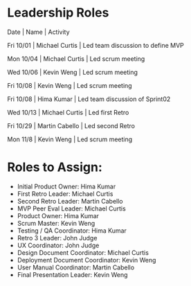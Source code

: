 # Leadership Roles

Date | Name | Activity

Fri 10/01 | Michael Curtis | Led team discussion to define MVP

Mon 10/04 | Michael Curtis | Led scrum meeting

Wed 10/06 | Kevin Weng | Led scrum meeting

Fri 10/08 | Kevin Weng | Led scrum meeting

Fri 10/08 | Hima Kumar | Led team discussion of Sprint02

Wed 10/13 | Michael Curtis | Led first Retro

Fri 10/29 | Martin Cabello | Led second Retro

Mon 11/8  | Kevin Weng | Led scrum meeting

# Roles to Assign:

* Initial Product Owner: Hima Kumar
* First Retro Leader: Michael Curtis
* Second Retro Leader: Martin Cabello
* MVP Peer Eval Leader: Michael Curtis
* Product Owner: Hima Kumar
* Scrum Master: Kevin Weng
* Testing / QA Coordinator: Hima Kumar
* Retro 3 Leader: John Judge
* UX Coordinator: John Judge
* Design Document Coordinator: Michael Curtis
* Deployment Document Coordinator: Kevin Weng
* User Manual Coordinator: Martin Cabello
* Final Presentation Leader: Kevin Weng
